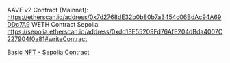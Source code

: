 AAVE v2 Contract (Mainnet): https://etherscan.io/address/0x7d2768dE32b0b80b7a3454c06BdAc94A69DDc7A9
WETH Contract Sepolia: https://sepolia.etherscan.io/address/0xdd13E55209Fd76AfE204dBda4007C227904f0a81#writeContract

[Basic NFT - Sepolia Contract](https://sepolia.etherscan.io/address/0xa9739AB696267Ec6F0A87ED404666441C01D9c36)
